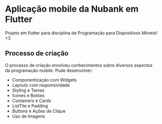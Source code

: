 # Aplicação mobile da Nubank em Flutter 

Projeto em flutter para disciplina de Programação para Dispositivos Móveis! <3

## Processo de criação

O processo de criação envolveu conhecimentos sobre diversos aspectos da programação mobile. Pude desenvolver:
- Componentização com Widgets
- Layouts com responsividade
- Styling e Temas
- Ícones e Botões
- Containers e Cards
- ListTile e Padding
- Buttons e Ações de Clique
- Uso de Imagens
